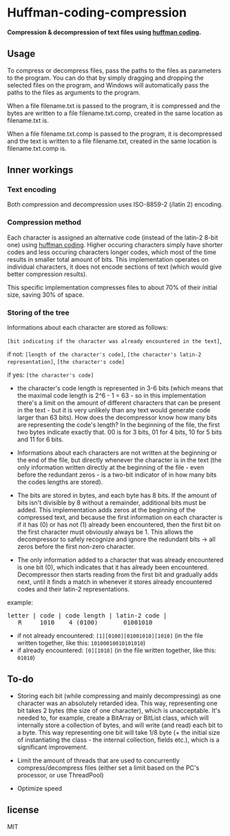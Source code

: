 # Huffman-coding-compression
#### Compression & decompression of text files using [huffman coding](https://en.wikipedia.org/wiki/Huffman_coding).

## Usage
To compress or decompress files, pass the paths to the files as parameters to the program. You can do that by simply dragging and dropping the selected files on the program, and Windows will automatically pass the paths to the files as arguments to the program.

When a file filename.txt is passed to the program, it is compressed and the bytes are written to a file  filename.txt.comp, created in the same location as filename.txt is. 

When a file filename.txt.comp is passed to the program, it is decompressed and the text is written to a file filename.txt, created in the same location is filename.txt.comp is.

## Inner workings
### Text encoding
Both compression and decompression uses ISO-8859-2 (/latin 2) encoding.

### Compression method
Each character is assigned an alternative code (instead of the latin-2 8-bit one) using [huffman coding](https://en.wikipedia.org/wiki/Huffman_coding). Higher occuring characters simply have shorter codes and less occuring characters longer codes, which most of the time results in smaller total amount of bits. This implementation operates on individual characters, it does not encode sections of text (which would give better compression results).

This specific implementation compresses files to about 70% of their initial size, saving 30% of space.
### Storing of the tree
Informations about each character are stored as follows:

`[bit indicating if the character was already encountered in the text]`,

if not: `[length of the character's code]`, `[the character's latin-2 representation]`, `[the character's code]`

if yes: `[the character's code]`

- the character's code length is represented in 3-6 bits (which means that the maximal code length is 2^6 - 1 = 63 - so in this implementation there's a limit on the amount of different characters that can be present in the text - but it is very unlikely than any text would generate code larger than 63 bits). How does the decompressor know how many bits are representing the code's length? In the beginning of the file, the first two bytes indicate exactly that. 00 is for 3 bits, 01 for 4 bits, 10 for 5 bits and 11 for 6 bits.

- Informations about each characters are not written at the beginning or the end of the file, but directly whenever the character is in the text (the only information written directly at the beginning of the file - even before the redundant zeros - is a two-bit indicator of in how many bits the codes lengths are stored).

- The bits are stored in bytes, and each byte has 8 bits. If the amount of bits isn't divisible by 8 without a remainder, additional bits must be added. This implementation adds zeros at the beginning of the compressed text, and because the first information on each character is if it has (0) or has not (1) already been encountered, then the first bit on the first character must obviously always be 1. This allows the decompressor to safely recognize and ignore the redundant bits -> all zeros before the first non-zero character.

- The only information added to a character that was already encountered is one bit (0), which indicates that it has already been encountered. Decompressor then starts reading from the first bit and gradually adds next, until it finds a match in whenever it stores already encountered codes and their latin-2 representations.

example:
<pre>
letter | code | code length | latin-2 code |
   R     1010    4 (0100)       01001010
</pre>

- if not already encountered:
`[1][0100][01001010][1010]` (in the file written together, like this: `10100010010101010`)
- if already encountered:
`[0][1010]` (in the file written together, like this: `01010`)

## To-do
- Storing each bit (while compressing and mainly decompressing) as one character was an absolutely retarded idea. This way, representing one bit takes 2 bytes (the size of one character), which is unacceptable. It's needed to, for example, create a BitArray or BitList class, which will internally store a collection of bytes, and will write (and read) each bit to a byte. This way representing one bit will take 1/8 byte (+ the initial size of instantiating the class - the internal collection, fields etc.), which is a significant improvement.

- Limit the amount of threads that are used to concurrently compress/decompress files (either set a limit based on the PC's processor, or use ThreadPool)

- Optimize speed

## license
MIT
